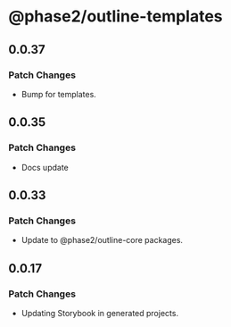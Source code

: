 # @phase2/outline-templates

## 0.0.37

### Patch Changes

- Bump for templates.

## 0.0.35

### Patch Changes

- Docs update

## 0.0.33

### Patch Changes

- Update to @phase2/outline-core packages.

## 0.0.17

### Patch Changes

- Updating Storybook in generated projects.
